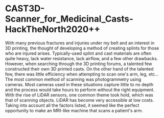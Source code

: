 # CAST3D-Scanner_for_Medicinal_Casts-HackTheNorth2020++
With many previous fractures and injuries under my belt and an interest in 3D printing, the thought of developing a method of creating splints for those who are injured arises. Typically-used splint and cast materials are often quite heavy, lack water resistance, lack airflow, and a few other drawbacks. However, when searching through the 3D printing forums, a talented few constructed their own 3D printed casts. On the other hand of the talented few, there was little efficiency when attempting to scan one's arm, leg, etc… The most common method of scanning was photogrammetry using cameras. Most cameras used in these situations capture little to no depth and the process would take hours to perform without the right equipment. With the rise of LiDAR sensors, one common theme took hold, which was that of scanning objects. LiDAR has become very accessible at low costs. Taking into account all the factors listed, it seemed like the perfect opportunity to make an MRI-like machine that scans a patient's arm.
